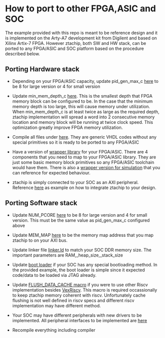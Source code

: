 # How to port to other FPGA,ASIC and SOC

The example provided with this repo is meant to be reference design and it is implemented on the Arty-A7 development kit from Digilent and based on Xilinx Artix-7 FPGA. However ztachip, both SW and HW stack, can be ported to any FPGA/ASIC and SOC platform based on the procedure described below. 

## Porting Hardware stack


- Depending on your FPGA/ASIC capacity, update pid_gen_max_c [here](../HW/src/config.vhd) to be 8 for large version or 4 for small version

- Update min_mem_depth_c [here](../HW/src/config.vhd). This is the smallest depth that FPGA memory block can be configured to be. In the case that the minimum memory depth is too large, this will cause memory under utilization. When min_mem_depth_c is at least twice as large as the required depth, ztachip implementation will spread a word into 2 consecutive memory location and memory block will be running at twice clock speed. This optimization greatly improve FPGA memory utilization.

- Compile all files under [here](../HW/src). They are generic VHDL codes without any special primitives so it is ready to be ported to any FPGA/ASIC


- Have a version of [wrapper library](../HW/platform) for your FPGA/ASIC. There are 4 components that you need to map to your FPGA/ASIC library. They are just some basic memory block primitives so any FPGA/ASIC toolchain would have them. There is also a [wrapper version for simulation](../HW/platform/simulation) that you can reference for expected behaviour.


- ztachip is simply connected to your SOC as an AXI peripheral. Reference [here](../HW/examples/GHRD/main.v) as example on how to integrate ztachip to your design.


## Porting Software stack


- Update NUM_PCORE [here](../SW/base/zta.h) to be 8 for large version and 4 for small version. This must be the same value as pid_gen_max_c configured above

- Update MEM_MAP [here](../SW/base/zta.h) to be the memory map address that you map ztachip to on your AXI bus.


- Update linker file [linker.ld](../SW/linker.ld) to match your SOC DDR memory size. The important parameters are RAM,_heap_size,_stack_size


- Update [boot loader](../SW/base/crt.S) if your SOC has any special bootloading method. In the provided example, the boot loader is simple since it expected code/data to be loaded via JTAG already.


- Update [FLUSH_DATA_CACHE macro](../SW/src/soc.h) if you were to use other Riscv implementation besides [VexRiscv](https://github.com/SpinalHDL/VexRiscv). This macro is required occassionally to keep ztachip memory coherent with riscv. Unfortunately cache flushing is not well defined in riscv specs and different riscv implementation
may have different method.


- Your SOC may have different peripherals with new drivers to be implemented. All peripheral interfaces to be implemented are [here](../SW/src/soc.cpp)


- Recompile everything including compiler
 

